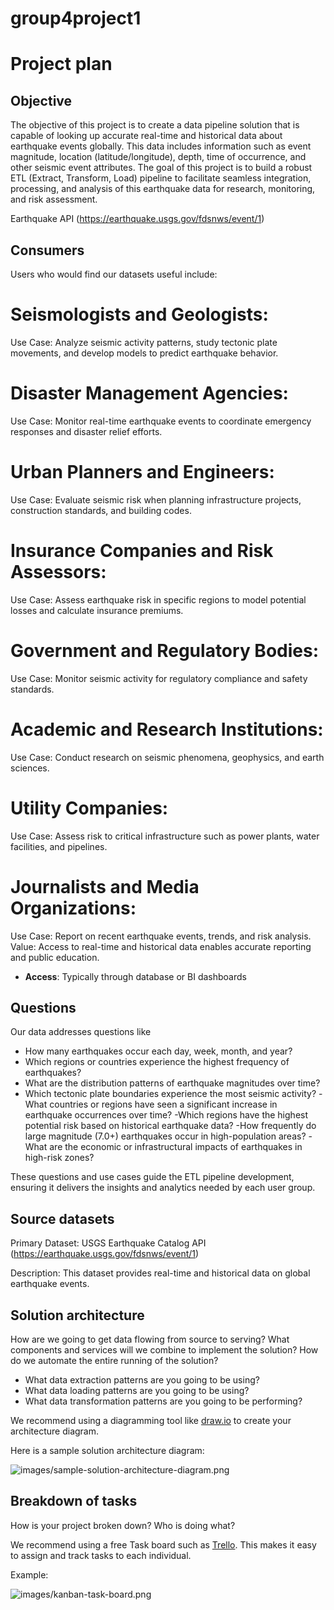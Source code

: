 # group4project1

# Project plan

## Objective

The objective of this project is to create a data pipeline solution that is capable of looking up accurate real-time and historical data about earthquake events globally. This data includes information such as event magnitude, location (latitude/longitude), depth, time of occurrence, and other seismic event attributes. The goal of this project is to build a robust ETL (Extract, Transform, Load) pipeline to facilitate seamless integration, processing, and analysis of this earthquake data for research, monitoring, and risk assessment.

 Earthquake API (https://earthquake.usgs.gov/fdsnws/event/1)


## Consumers

Users who would find our datasets useful include:

# Seismologists and Geologists:
Use Case: Analyze seismic activity patterns, study tectonic plate movements, and develop models to predict earthquake behavior.

# Disaster Management Agencies:
Use Case: Monitor real-time earthquake events to coordinate emergency responses and disaster relief efforts.

# Urban Planners and Engineers:
Use Case: Evaluate seismic risk when planning infrastructure projects, construction standards, and building codes.

# Insurance Companies and Risk Assessors:
Use Case: Assess earthquake risk in specific regions to model potential losses and calculate insurance premiums.

# Government and Regulatory Bodies:
Use Case: Monitor seismic activity for regulatory compliance and safety standards.

# Academic and Research Institutions:

Use Case: Conduct research on seismic phenomena, geophysics, and earth sciences.

# Utility Companies:
Use Case: Assess risk to critical infrastructure such as power plants, water facilities, and pipelines.

# Journalists and Media Organizations:
Use Case: Report on recent earthquake events, trends, and risk analysis.
Value: Access to real-time and historical data enables accurate reporting and public education.
- **Access**: Typically through database or BI dashboards 


## Questions

Our data addresses questions like

- How many earthquakes occur each day, week, month, and year?
- Which regions or countries experience the highest frequency of earthquakes?
- What are the distribution patterns of earthquake magnitudes over time?
- Which tectonic plate boundaries experience the most seismic activity?
-What countries or regions have seen a significant increase in earthquake occurrences    over time?
-Which regions have the highest potential risk based on historical earthquake data?
-How frequently do large magnitude (7.0+) earthquakes occur in high-population areas?
-What are the economic or infrastructural impacts of earthquakes in high-risk zones?

 These questions and use cases guide the ETL pipeline development, ensuring it delivers the insights and analytics needed by each user group.

## Source datasets

Primary Dataset: USGS Earthquake Catalog API (https://earthquake.usgs.gov/fdsnws/event/1)

Description: This dataset provides real-time and historical data on global earthquake events.

## Solution architecture

How are we going to get data flowing from source to serving? What components and services will we combine to implement the solution? How do we automate the entire running of the solution?

- What data extraction patterns are you going to be using?
- What data loading patterns are you going to be using?
- What data transformation patterns are you going to be performing?

We recommend using a diagramming tool like [draw.io](https://draw.io/) to create your architecture diagram.

Here is a sample solution architecture diagram:

![images/sample-solution-architecture-diagram.png](images/sample-solution-architecture-diagram.png)

## Breakdown of tasks

How is your project broken down? Who is doing what?

We recommend using a free Task board such as [Trello](https://trello.com/). This makes it easy to assign and track tasks to each individual.

Example:

![images/kanban-task-board.png](images/kanban-task-board.png)
